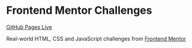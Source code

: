 # Frontend Mentor Challenges

[GitHub Pages Live](https://azyfy.github.io/fe-m-challenges/)
 
Real-world HTML, CSS and JavaScript challenges from [Frontend Mentor](https://www.frontendmentor.io/)
